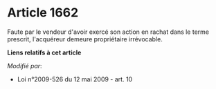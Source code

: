 # Article 1662

Faute par le vendeur d'avoir exercé son action en rachat dans le terme prescrit, l'acquéreur demeure propriétaire
irrévocable.

**Liens relatifs à cet article**

_Modifié par_:

  - Loi n°2009-526 du 12 mai 2009 - art. 10
